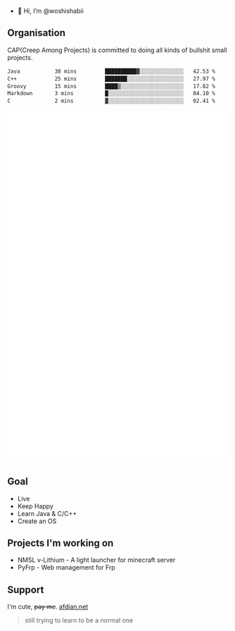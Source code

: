 - 👋 Hi, I’m @woshishabii

## Organisation

CAP(Creep Among Projects) is committed to doing all kinds of bullshit small projects.

<!--START_SECTION:waka-->

```txt
Java           38 mins         ██████████▓░░░░░░░░░░░░░░   42.53 %
C++            25 mins         ███████░░░░░░░░░░░░░░░░░░   27.97 %
Groovy         15 mins         ████▒░░░░░░░░░░░░░░░░░░░░   17.82 %
Markdown       3 mins          █░░░░░░░░░░░░░░░░░░░░░░░░   04.10 %
C              2 mins          ▓░░░░░░░░░░░░░░░░░░░░░░░░   02.41 %
```

<!--END_SECTION:waka-->

![card](https://github.com/woshishabii/netease-cloud-music-card/blob/main/card.svg)

## Goal
- Live
- Keep Happy
- Learn Java & C/C++
- Create an OS

## Projects I'm working on

- NMSL v-Lithium - A light launcher for minecraft server
- PyFrp - Web management for Frp


## Support
I'm cute, ~~pay me~~.
[afdian.net](https://afdian.net/a/woshishabi)

> still trying to learn to be a normal one

<!---
woshishabii/woshishabii is a ✨ special ✨ repository because its `README.md` (this file) appears on your GitHub profile.
You can click the Preview link to take a look at your changes.
--->

